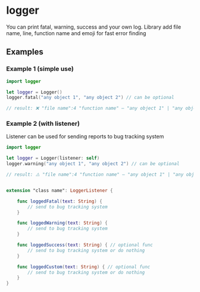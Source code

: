 # logger

You can print fatal, warning, success and your own log. Library add file name, line, function name and emoji for fast error finding

## Examples

### Example 1 (simple use)
```swift
import logger

let logger = Logger()
logger.fatal("any object 1", "any object 2") // can be optional

// result: ❌ "file name":4 "function name" — "any object 1" | "any object 2"
```

### Example 2 (with listener)
Listener can be used for sending reports to bug tracking system
```swift
import logger

let logger = Logger(listener: self)
logger.warning("any object 1", "any object 2") // can be optional

// result: ⚠️ "file name":4 "function name" — "any object 1" | "any object 2"


extension "class name": LoggerListener {

    func loggedFatal(text: String) {
        // send to bug tracking system
    }

    func loggedWarning(text: String) {
        // send to bug tracking system
    }

    func loggedSuccess(text: String) { // optional func
        // send to bug tracking system or do nothing
    }

    func loggedCustom(text: String) { // optional func
        // send to bug tracking system or do nothing
    }
}

```
